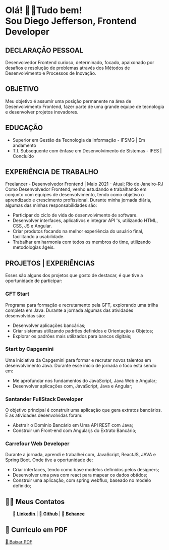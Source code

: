 <p dir="auto">
  <h1>Olá! 👋😁Tudo bem!  <br>
  Sou Diego Jefferson, Frontend Developer</h1>  
</p> 


<h2>DECLARAÇÃO PESSOAL</h2>
Desenvolvedor Frontend curioso, determinado, focado, apaixonado por desafios e resolução de problemas através dos
Métodos de Desenvolvimento e Processos de Inovação.
  
<h2>OBJETIVO</h2>
Meu objetivo é assumir uma posição permanente na área de Desenvolvimento Frontend, fazer parte de uma grande equipe de
tecnologia e desenvolver projetos inovadores.
  
<h2>EDUCAÇÃO</h2>
<ul dir="auto">
  <li>Superior em Gestão da Tecnologia da Informação - IFSMG | Em andamento</li>
  <li>T.I. Subsequente com ênfase em Desenvolvimento de Sistemas - IFES | Concluído</li>
</ul>
  
<h2>EXPERIÊNCIA DE TRABALHO</h2>
Freelancer - Desenvolvedor Frontend | Maio 2021 - Atual; Rio de Janeiro-RJ
Como Desenvolvedor Frontend, venho estudando e trabalhando em conjunto com equipes de desenvolvimento, tendo como
objetivo o aprendizado e crescimento profissional.
Durante minha jornada diária, algumas das minhas responsabilidades são:<br>
<ul dir="auto">
  <li>Participar do ciclo de vida do desenvolvimento de software.</li>
  <li>Desenvolver interfaces, aplicativos e integrar API 's, utilizando HTML, CSS, JS e Angular.</li>
  <li>Criar produtos focando na melhor experiência do usuário final, facilitando a usabilidade.</li>
  <li>Trabalhar em harmonia com todos os membros do time, utilizando metodologias ágeis.</li>
</ul>
  
<h2>PROJETOS | EXPERIÊNCIAS</h2>
Esses são alguns dos projetos que gosto de destacar, é que tive a oportunidade de participar:

<h3>GFT Start</h3>
Programa para formação e recrutamento pela GFT, explorando uma trilha completa em Java.
Durante a jornada algumas das atividades desenvolvidas são:<br>
<ul dir="auto">
  <li>Desenvolver aplicações bancárias;</li>
  <li>Criar sistemas utilizando padrões definidos e Orientação a Objetos;</li>
  <li>Explorar os padrões mais utilizados para bancos digitais;</li>
</ul>


<h3>Start by Capgemini</h3>
Uma iniciativa da Capgemini para formar e recrutar novos talentos em desenvolvimento Java.
Durante esse inicio de jornada o foco está sendo em:<br>
<ul dir="auto">
  <li>Me aprofundar nos fundamentos do JavaScript, Java Web e Angular;</li>
  <li>Desenvolver aplicações com, JavaScript, Java e Angular;</li>
</ul>
 
 <h3>Santander FullStack Developer</h3>
O objetivo principal é construir uma aplicação que gera extratos bancários. E as atividades desenvolvidas foram:<br>
<ul dir="auto">
  <li>Abstrair o Domínio Bancário em Uma API REST com Java;</li>
  <li>Construir um Front-end com Angularjs do Extrato Bancário;</li>
</ul>


<h3>Carrefour Web Developer</h3>
Durante a jornada, aprendi e trabalhei com, JavaScript, ReactJS, JAVA e Spring Boot. Onde tive a oportunidade de:<br>
<ul dir="auto">
  <li>Criar interfaces, tendo como base modelos definidos pelos designers;</li>
  <li>Desenvolver uma pwa com react para mapear os dados obtidos;</li>
  <li>Construir uma aplicação, com spring webflux, baseado no modelo definido;</li>
</ul>

<h2 dir="auto"> 👨‍💻 Meus Contatos </h2> 

<ul dir="auto">
🔶<a href="https://www.linkedin.com/in/diegojfsr/"> <strong>Linkedin</strong> </a>  |
  🔶<a href="https://github.com/Diegojfsr"> <strong>Github</strong> </a>  |
  🔶<a href="https://www.behance.net/diegojfsr"> <strong>Behance</strong> </a></li>
</ul>


 <h2> 📝 Curriculo em PDF </h2>
 <a href="https://github.com/Diegojfsr/Curriculo/blob/main/DiegoJfsr-Frontend%20Developer.pdf"> 📝 Baixar PDF </a>

 





  
  
  
  
